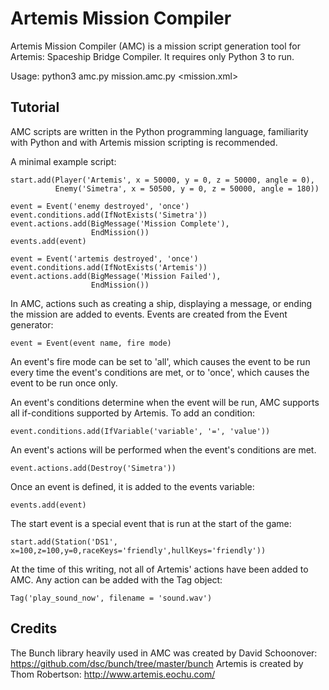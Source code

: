 Artemis Mission Compiler
========================

Artemis Mission Compiler (AMC) is a mission script generation tool for Artemis: Spaceship Bridge Compiler. It requires only Python 3 to run.

Usage:
    python3 amc.py mission.amc.py <mission.xml>

Tutorial
--------

AMC scripts are written in the Python programming language, familiarity with Python and with Artemis mission scripting is recommended.

A minimal example script:

    start.add(Player('Artemis', x = 50000, y = 0, z = 50000, angle = 0),
              Enemy('Simetra', x = 50500, y = 0, z = 50000, angle = 180))
    
    event = Event('enemy destroyed', 'once')
    event.conditions.add(IfNotExists('Simetra'))
    event.actions.add(BigMessage('Mission Complete'),
                      EndMission())
    events.add(event)
    
    event = Event('artemis destroyed', 'once')
    event.conditions.add(IfNotExists('Artemis'))
    event.actions.add(BigMessage('Mission Failed'),
                      EndMission())

In AMC, actions such as creating a ship, displaying a message, or ending the mission are added to events. Events are created from the Event generator:

    event = Event(event name, fire mode)

An event's fire mode can be set to 'all', which causes the event to be run every time the event's conditions are met, or to 'once', which causes the event to be run once only.

An event's conditions determine when the event will be run, AMC supports all if-conditions supported by Artemis. To add an condition:

    event.conditions.add(IfVariable('variable', '=', 'value'))

An event's actions will be performed when the event's conditions are met.

    event.actions.add(Destroy('Simetra'))

Once an event is defined, it is added to the events variable:

    events.add(event)

The start event is a special event that is run at the start of the game:

    start.add(Station('DS1', x=100,z=100,y=0,raceKeys='friendly',hullKeys='friendly'))

At the time of this writing, not all of Artemis' actions have been added to AMC. Any action can be added with the Tag object:

    Tag('play_sound_now', filename = 'sound.wav')

Credits
-------

The Bunch library heavily used in AMC was created by David Schoonover: https://github.com/dsc/bunch/tree/master/bunch
Artemis is created by Thom Robertson: http://www.artemis.eochu.com/

